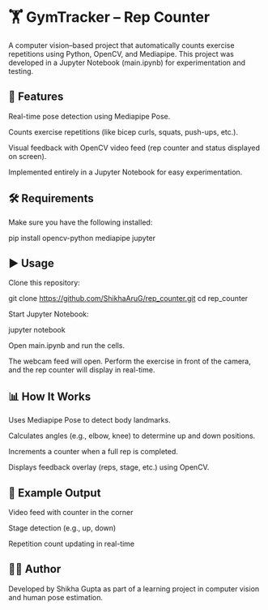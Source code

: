 <h1>🏋️ GymTracker – Rep Counter </h1>

A computer vision–based project that automatically counts exercise repetitions using Python, OpenCV, and Mediapipe.
This project was developed in a Jupyter Notebook (main.ipynb) for experimentation and testing.

<h2>🚀 Features </h2>

Real-time pose detection using Mediapipe Pose.

Counts exercise repetitions (like bicep curls, squats, push-ups, etc.).

Visual feedback with OpenCV video feed (rep counter and status displayed on screen).

Implemented entirely in a Jupyter Notebook for easy experimentation.

<h2> 🛠️ Requirements </h2>

Make sure you have the following installed:

pip install opencv-python mediapipe jupyter

<h2> ▶️ Usage </h2>

Clone this repository:

git clone https://github.com/ShikhaAruG/rep_counter.git
cd rep_counter


Start Jupyter Notebook:

jupyter notebook


Open main.ipynb and run the cells.

The webcam feed will open. Perform the exercise in front of the camera, and the rep counter will display in real-time.

<h2>📊 How It Works </h2>

Uses Mediapipe Pose to detect body landmarks.

Calculates angles (e.g., elbow, knee) to determine up and down positions.

Increments a counter when a full rep is completed.

Displays feedback overlay (reps, stage, etc.) using OpenCV.

<h2>📸 Example Output </h2>

Video feed with counter in the corner

Stage detection (e.g., up, down)

Repetition count updating in real-time

<h2> 👩‍💻 Author </h2>
Developed by Shikha Gupta as part of a learning project in computer vision and human pose estimation.
